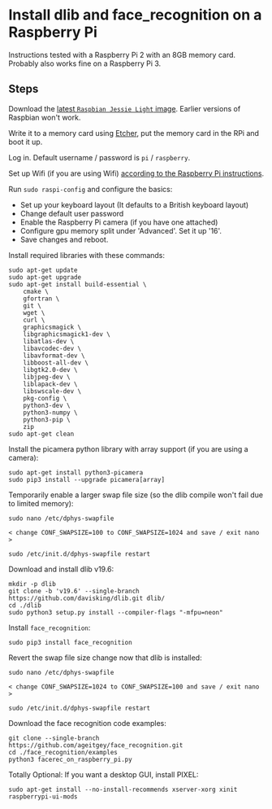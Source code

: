 # Install dlib and face_recognition on a Raspberry Pi

Instructions tested with a Raspberry Pi 2 with an 8GB memory card. Probably also works fine on a Raspberry Pi 3.

## Steps

Download the [latest `Raspbian Jessie Light` image](https://www.raspberrypi.org/downloads/raspbian/). Earlier versions of Raspbian won't work.

Write it to a memory card using [Etcher](https://etcher.io/), put the memory card in the RPi and boot it up. 

Log in. Default username / password is `pi` / `raspberry`.

Set up Wifi (if you are using Wifi) [according to the Raspberry Pi instructions](https://www.raspberrypi.org/documentation/configuration/wireless/wireless-cli.md).

Run `sudo raspi-config` and configure the basics:
- Set up your keyboard layout (It defaults to a British keyboard layout)
- Change default user password
- Enable the Raspberry Pi camera (if you have one attached)
- Configure gpu memory split under 'Advanced'. Set it up '16'.
- Save changes and reboot.

Install required libraries with these commands:
```
sudo apt-get update
sudo apt-get upgrade
sudo apt-get install build-essential \
    cmake \
    gfortran \
    git \
    wget \
    curl \
    graphicsmagick \
    libgraphicsmagick1-dev \
    libatlas-dev \
    libavcodec-dev \
    libavformat-dev \
    libboost-all-dev \
    libgtk2.0-dev \
    libjpeg-dev \
    liblapack-dev \
    libswscale-dev \
    pkg-config \
    python3-dev \
    python3-numpy \
    python3-pip \
    zip
sudo apt-get clean
```

Install the picamera python library with array support (if you are using a camera):
```
sudo apt-get install python3-picamera
sudo pip3 install --upgrade picamera[array]
```

Temporarily enable a larger swap file size (so the dlib compile won't fail due to limited memory):
```
sudo nano /etc/dphys-swapfile

< change CONF_SWAPSIZE=100 to CONF_SWAPSIZE=1024 and save / exit nano >

sudo /etc/init.d/dphys-swapfile restart
```

Download and install dlib v19.6:
```
mkdir -p dlib
git clone -b 'v19.6' --single-branch https://github.com/davisking/dlib.git dlib/
cd ./dlib
sudo python3 setup.py install --compiler-flags "-mfpu=neon"
```

Install `face_recognition`:
```
sudo pip3 install face_recognition
```

Revert the swap file size change now that dlib is installed:
```
sudo nano /etc/dphys-swapfile

< change CONF_SWAPSIZE=1024 to CONF_SWAPSIZE=100 and save / exit nano >

sudo /etc/init.d/dphys-swapfile restart
```

Download the face recognition code examples:
```
git clone --single-branch https://github.com/ageitgey/face_recognition.git
cd ./face_recognition/examples
python3 facerec_on_raspberry_pi.py
```

Totally Optional: If you want a desktop GUI, install PIXEL:

```
sudo apt-get install --no-install-recommends xserver-xorg xinit raspberrypi-ui-mods
```
